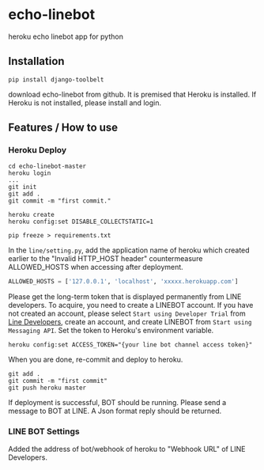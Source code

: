 # echo-linebot
heroku echo linebot app for python

## Installation
```
pip install django-toolbelt
```
download echo-linebot from github. It is premised that Heroku is installed. If Heroku is not installed, please install and login.

## Features / How to use
### Heroku Deploy
```
cd echo-linebot-master
heroku login
...
git init
git add .
git commit -m "first commit."

heroku create
heroku config:set DISABLE_COLLECTSTATIC=1

pip freeze > requirements.txt
```
In the `line/setting.py`, add the application name of heroku which created earlier to the "Invalid HTTP_HOST header" countermeasure ALLOWED_HOSTS when accessing after deployment.
```python:setting.py
ALLOWED_HOSTS = ['127.0.0.1', 'localhost', 'xxxxx.herokuapp.com']
```
Please get the long-term token that is displayed permanently from LINE developers. To acquire, you need to create a LINEBOT account. If you have not created an account, please select `Start using Developer Trial` from [Line Developers](https://business.line.me/en/services/bot), create an account, and create LINEBOT from `Start using Messaging API`. Set the token to Heroku's environment variable.
```
heroku config:set ACCESS_TOKEN="{your line bot channel access token}"
```
When you are done, re-commit and deploy to heroku.
```
git add .
git commit -m "first commit"
git push heroku master
```
If deployment is successful, BOT should be running. Please send a message to BOT at LINE. A Json format reply should be returned.

### LINE BOT Settings

Added the address of bot/webhook of heroku to "Webhook URL" of LINE Developers.
